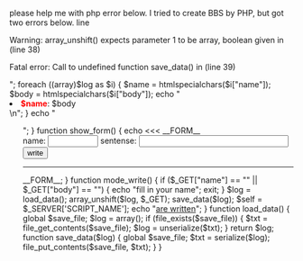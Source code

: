 please help me with php error below.
I tried to create BBS by PHP, but got two errors below.
line

Warning: array_unshift() expects parameter 1 to be array, boolean given in (line 38)

Fatal error: Call to undefined function save_data() in  (line 39)


<?php
$save_file = dirname(__FILE__)."/bbslog.txt";
$mode = isset ($_GET["mode"]) ? $_GET["mode"] : "show";

switch  ($mode)  {
 case "show" : mode_show() ; break;
 case  "write" : mode_write() ; break;
 default : mode_show() ; break;
}
function mode_show() {
	show_form();
	$log = load_data();
	echo "<ul>";
	foreach ((array)$log as $i) {
		$name = htmlspecialchars($i["name"]);
		$body = htmlspecialchars($i["body"]);
		echo "<li><b style='color:red;'>$name</b>: $body</li>\n";	
	}
	echo "<ul>";
}

function show_form() {
	echo <<< __FORM__
<form>
name: <input type="text" name="name" size="8"/>
sentense: <input type="text" name="body" size="30"/>
<input type="submit" value="write"/>
<input type="hidden" name="mode" value="write"/>
</form><hr/>
__FORM__;
}
function mode_write() {
	if ($_GET["name"] == "" || $_GET["body"] == "") {
		echo "fill in your name";
		exit;
	}
	$log = load_data();
	array_unshift($log, $_GET);
	save_data($log);
	$self = $_SERVER['SCRIPT_NAME'];
	echo "<a href='$self'>are written</a>";	
}
function load_data() {
	global $save_file;
	$log = array();
	if (file_exists($save_file)) {
		$txt = file_get_contents($save_file);
		$log = unserialize($txt);
	}
	return $log;
	function save_data($log) {
		global $save_file;
		$txt = serialize($log);
		file_put_contents($save_file, $txt);
	}
}

